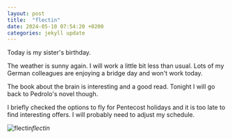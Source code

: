 ```yaml
---
layout: post
title:  "flectin"
date: 2024-05-10 07:54:20 +0200
categories: jekyll update
---
```


Today is my sister's birthday.  

The weather is sunny again. I will work a little bit less than usual. Lots of my German colleagues are enjoying a bridge day and won't work today.   

The book about the brain is interesting and a good read. Tonight I will go back to Pedrolo's novel though.   

I briefly checked the options to fly for Pentecost holidays and it is too late to find interesting offers. I will probably need to adjust my schedule.  




![flectin](https://lh3.googleusercontent.com/pw/AP1GczPaMbWx-PJd6bG7b0vWZ4VOafiYA87Ma83K3w3h5vM2yW-8pW4aLPmB41vVA1ri0wUqDVBA1S_-S8jBnhm4JqxgrdHEwCT5sO3DaJ8iK9zv_xBDrTQ=w0)*flectin*&nbsp;



[jekyll-docs]: https://jekyllrb.com/docs/home
[jekyll-gh]:   https://github.com/jekyll/jekyll
[jekyll-talk]: https://talk.jekyllrb.com/
